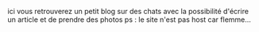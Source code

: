 ici vous retrouverez un petit blog sur des chats avec la possibilité d'écrire un article et de prendre des photos
ps : le site n'est pas host car flemme...
